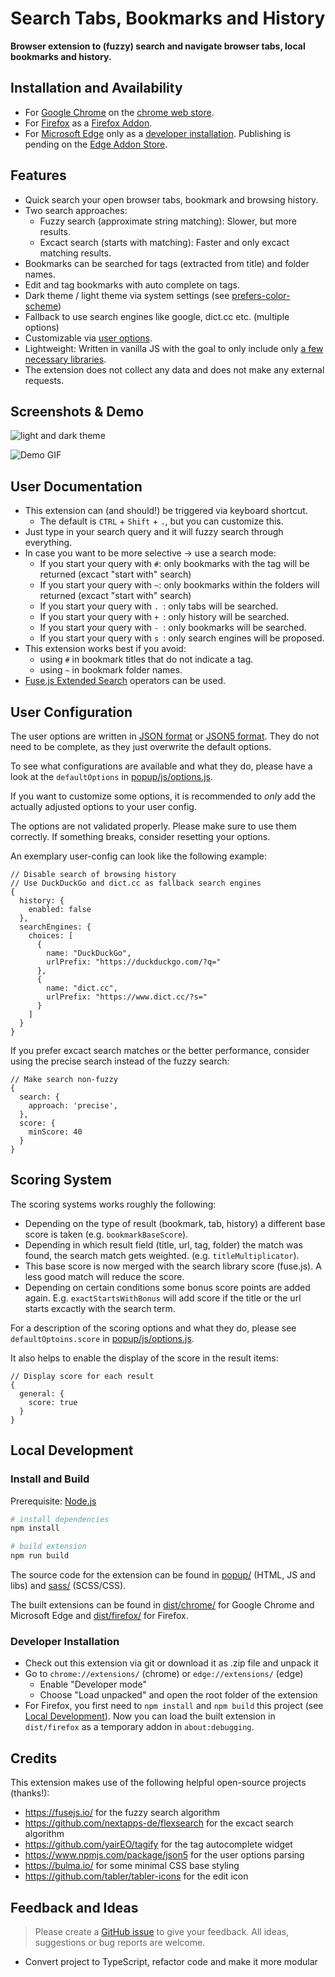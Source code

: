 # Search Tabs, Bookmarks and History

**Browser extension to (fuzzy) search and navigate browser tabs, local bookmarks and history.**

## Installation and Availability

* For [Google Chrome](https://www.google.com/chrome/) on the [chrome web store](https://chrome.google.com/webstore/detail/tabs-bookmark-and-history/cofpegcepiccpobikjoddpmmocficdjj?hl=en-GB&authuser=0).
* For [Firefox](https://www.mozilla.org/en-US/firefox/new/) as a [Firefox Addon](https://addons.mozilla.org/en-US/firefox/addon/search-tabs-bookmarks-history/).
* For [Microsoft Edge](https://www.microsoft.com/en-us/edge) only as a [developer installation](#developer-installation). Publishing is pending on the [Edge Addon Store](https://microsoftedge.microsoft.com/addons/Microsoft-Edge-Extensions-Home).

## Features

* Quick search your open browser tabs, bookmark and browsing history.
* Two search approaches: 
  * Fuzzy search (approximate string matching): Slower, but more results.
  * Excact search (starts with matching): Faster and only excact matching results.
* Bookmarks can be searched for tags (extracted from title) and folder names.
* Edit and tag bookmarks with auto complete on tags.
* Dark theme / light theme via system settings (see [prefers-color-scheme](https://developer.mozilla.org/en-US/docs/Web/CSS/@media/prefers-color-scheme))
* Fallback to use search engines like google, dict.cc etc. (multiple options)
* Customizable via [user options](#user-configuration).
* Lightweight: Written in vanilla JS with the goal to only include only [a few necessary libraries](#credits).
* The extension does not collect any data and does not make any external requests.

## Screenshots & Demo

![light and dark theme](/images/bookmark-and-history-search-screenshots.png "light and dark theme")

![Demo GIF](/images/bookmark-and-history-search.gif "Demo GIF")

## User Documentation

* This extension can (and should!) be triggered via keyboard shortcut.
  * The default is `CTRL` + `Shift` + `.`, but you can customize this.
* Just type in your search query and it will fuzzy search through everything.
* In case you want to be more selective -> use a search mode:
  * If you start your query with `#`: only bookmarks with the tag will be returned (excact "start with" search)
  * If you start your query with `~`: only bookmarks within the folders will returned (excact "start with" search)
  * If you start your query with `. `: only tabs will be searched.
  * If you start your query with `+ `: only history will be searched.
  * If you start your query with `- `: only bookmarks will be searched.
  * If you start your query with `s `: only search engines will be proposed.
* This extension works best if you avoid:
  * using `#` in bookmark titles that do not indicate a tag.
  * using `~` in bookmark folder names.
* [Fuse.js Extended Search](https://fusejs.io/examples.html#extended-search) operators can be used.

## User Configuration

The user options are written in [JSON format](https://en.wikipedia.org/wiki/JSON) or [JSON5 format](https://json5.org/). They do not need to be complete, as they just overwrite the default options.

To see what configurations are available and what they do, please have a look at the `defaultOptions` in [popup/js/options.js](popup/js/options.js).

If you want to customize some options, it is recommended to *only* add the actually adjusted options to your user config.

The options are not validated properly. Please make sure to use them correctly. 
If something breaks, consider resetting your options.

An exemplary user-config can look like the following example:

```json5
// Disable search of browsing history
// Use DuckDuckGo and dict.cc as fallback search engines
{
  history: {
    enabled: false
  },
  searchEngines: {
    choices: [
      {
        name: "DuckDuckGo",
        urlPrefix: "https://duckduckgo.com/?q="
      },
      {
        name: "dict.cc",
        urlPrefix: "https://www.dict.cc/?s="
      }
    ]
  }
}
```

If you prefer excact search matches or the better performance,
consider using the precise search instead of the fuzzy search:

```json5
// Make search non-fuzzy
{
  search: {
    approach: 'precise',
  },
  score: {
    minScore: 40
  }
}
```

## Scoring System

The scoring systems works roughly the following:

* Depending on the type of result (bookmark, tab, history) a different base score is taken (e.g. `bookmarkBaseScore`).
* Depending in which result field (title, url, tag, folder) the match was found, the search match gets weighted. (e.g. `titleMultiplicator`).
* This base score is now merged with the search library score (fuse.js). A less good match will reduce the score.
* Depending on certain conditions some bonus score points are added again. E.g. `exactStartsWithBonus` will add score if the title or the url starts excactly with the search term.

For a description of the scoring options and what they do, please see `defaultOptoins.score` in [popup/js/options.js](popup/js/options.js).

It also helps to enable the display of the score in the result items:

```json5
// Display score for each result
{
  general: {
    score: true
  }
}
```

## Local Development

### Install and Build

Prerequisite: [Node.js](https://nodejs.org/en/)

```sh
# install dependencies
npm install

# build extension
npm run build
```

The source code for the extension can be found in [popup/](popup/) (HTML, JS and libs) and [sass/](sass/) (SCSS/CSS).

The built extensions can be found in [dist/chrome/](dist/chrome/) for Google Chrome and Microsoft Edge and [dist/firefox/](dist/firefox/) for Firefox.

### Developer Installation

* Check out this extension via git or download it as .zip file and unpack it
* Go to `chrome://extensions/` (chrome) or `edge://extensions/` (edge)
  * Enable "Developer mode"
  * Choose "Load unpacked" and open the root folder of the extension
* For Firefox, you first need to `npm install` and `npm build` this project (see [Local Development](#local-development)). Now you can load the built extension in `dist/firefox` as a temporary addon in `about:debugging`.

## Credits

This extension makes use of the following helpful open-source projects (thanks!):
* https://fusejs.io/ for the fuzzy search algorithm
* https://github.com/nextapps-de/flexsearch for the excact search algorithm
* https://github.com/yairEO/tagify for the tag autocomplete widget
* https://www.npmjs.com/package/json5 for the user options parsing
* https://bulma.io/ for some minimal CSS base styling
* https://github.com/tabler/tabler-icons for the edit icon

## Feedback and Ideas

> Please create a [GitHub issue](https://github.com/Fannon/search-tabs-bookmarks-and-history/issues) to give your feedback. 
> All ideas, suggestions or bug reports are welcome.

* Convert project to TypeScript, refactor code and make it more modular
